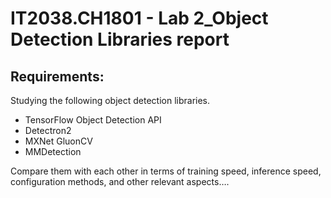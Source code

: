 # IT2038.CH1801 - Lab 2_Object Detection Libraries report

## Requirements:
Studying the following object detection libraries.
- TensorFlow Object Detection API
- Detectron2
- MXNet GluonCV
- MMDetection

Compare them with each other in terms of training speed, inference speed, configuration methods, and other relevant aspects….